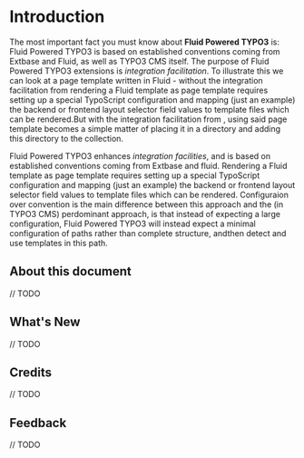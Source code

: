 # Introduction
The most important fact you must know about **Fluid Powered TYPO3** is: 
Fluid Powered TYPO3 is based on established conventions coming from Extbase and Fluid, as well as TYPO3 CMS itself. 
The purpose of Fluid Powered TYPO3 extensions is _integration facilitation_. To illustrate this we can look at a page template written in Fluid - without the integration facilitation from rendering a Fluid template as page template requires setting up a special TypoScript configuration and mapping (just an example) the backend or frontend layout selector field values to template files which can be rendered.But with the integration facilitation from , using said page template becomes a simple matter of placing it in a directory and adding this directory to the collection.



Fluid Powered TYPO3 enhances _integration facilities_, and is based on established conventions coming from Extbase and fluid. 
Rendering a Fluid template as page template requires setting up a special TypoScript configuration and mapping 
(just an example) the backend or frontend layout selector field values to template files which can be rendered. 
Configuraion over convention is the main difference between this approach and the (in TYPO3 CMS) perdominant approach, is that instead of expecting a large configuration, Fluid Powered TYPO3 will instead expect a minimal configuration of paths rather than complete structure, andthen detect and use templates in this path.
## About this document
// TODO
## What's New
// TODO
## Credits
// TODO
## Feedback
// TODO